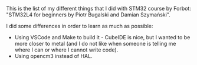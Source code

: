 This is the list of my different things that I did with STM32 course by Forbot: "STM32L4 for beginners by Piotr Bugalski and Damian Szymański".

I did some differences in order to learn as much as possible:
* Using VSCode and Make to build it - CubeIDE is nice, but I wanted to be more closer to metal (and I do not like when someone is telling me where I can or where I cannot write code).
* Using opencm3 instead of HAL.